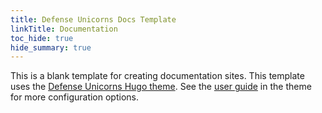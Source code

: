```yaml
---
title: Defense Unicorns Docs Template
linkTitle: Documentation
toc_hide: true
hide_summary: true
---
```


This is a blank template for creating documentation sites. This template uses the [Defense Unicorns Hugo
theme](https://github.com/defenseunicorns/defense-unicorns-hugo-theme). See the [user
guide](https://github.com/defenseunicorns/defense-unicorns-hugo-theme/tree/main/userguide) in the theme for more
configuration options.
